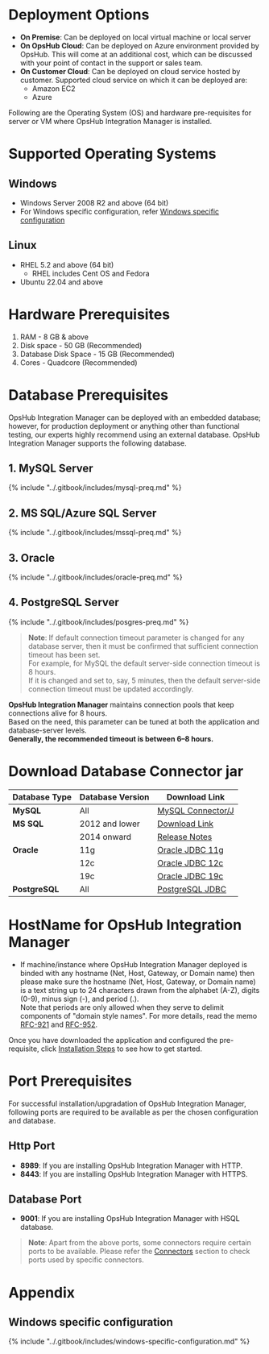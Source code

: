 # Deployment Options

- **On Premise**: Can be deployed on local virtual machine or local server  
- **On OpsHub Cloud**: Can be deployed on Azure environment provided by OpsHub. This will come at an additional cost, which can be discussed with your point of contact in the support or sales team.  
- **On Customer Cloud**: Can be deployed on cloud service hosted by customer. Supported cloud service on which it can be deployed are:  
  - Amazon EC2  
  - Azure  

Following are the Operating System (OS) and hardware pre-requisites for server or VM where OpsHub Integration Manager is installed.

# Supported Operating Systems

## Windows

- Windows Server 2008 R2 and above (64 bit)
- For Windows specific configuration, refer [Windows specific configuration](#windows-specific-configuration)

## Linux

- RHEL 5.2 and above (64 bit)  
  - RHEL includes Cent OS and Fedora  
- Ubuntu 22.04 and above

# Hardware Prerequisites

1. RAM - 8 GB & above  
2. Disk space - 50 GB (Recommended)  
3. Database Disk Space - 15 GB (Recommended)  
4. Cores - Quadcore (Recommended)  

# Database Prerequisites
OpsHub Integration Manager can be deployed with an embedded database; however, for production deployment or anything other than functional testing, our experts highly recommend using an external database. OpsHub Integration Manager supports the following database.

## 1. MySQL Server
{% include "../.gitbook/includes/mysql-preq.md" %}

## 2. MS SQL/Azure SQL Server
{% include "../.gitbook/includes/mssql-preq.md" %}

## 3. Oracle
{% include "../.gitbook/includes/oracle-preq.md" %}

## 4. PostgreSQL Server
{% include "../.gitbook/includes/posgres-preq.md" %}
 
> **Note**: If default connection timeout parameter is changed for any database server, then it must be confirmed that sufficient connection timeout has been set.  
For example, for MySQL the default server-side connection timeout is 8 hours.  
If it is changed and set to, say, 5 minutes, then the default server-side connection timeout must be updated accordingly.

**OpsHub Integration Manager** maintains connection pools that keep connections alive for 8 hours.  
Based on the need, this parameter can be tuned at both the application and database-server levels.  
**Generally, the recommended timeout is between 6–8 hours.**

# Download Database Connector jar

| Database Type   | Database Version  | Download Link |
|------------------|--------------------|----------------|
| **MySQL**        | All                | [MySQL Connector/J](https://dev.mysql.com/downloads/connector/j) |
| **MS SQL**       | 2012 and lower     | [Download Link](https://www.microsoft.com/en-in/download/details.aspx?id=11774) |
|                  | 2014 onward        | [Release Notes](https://learn.microsoft.com/en-us/sql/connect/jdbc/release-notes-for-the-jdbc-driver?view=sql-server-ver16) |
| **Oracle**       | 11g                | [Oracle JDBC 11g](https://www.oracle.com/jp/technical-resources/articles/features/jdbc/jdbc.html) |
|                  | 12c                | [Oracle JDBC 12c](https://www.oracle.com/technetwork/database/features/jdbc/jdbc-drivers-12c-download-1958347.html) |
|                  | 19c                | [Oracle JDBC 19c](https://www.oracle.com/database/technologies/appdev/jdbc-ucp-19c-downloads.html) |
| **PostgreSQL**   | All                | [PostgreSQL JDBC](https://jdbc.postgresql.org/download/) |

# HostName for OpsHub Integration Manager

- If machine/instance where OpsHub Integration Manager deployed is binded with any hostname (Net, Host, Gateway, or Domain name) then please make sure the hostname (Net, Host, Gateway, or Domain name) is a text string up to 24 characters drawn from the alphabet (A-Z), digits (0-9), minus sign (-), and period (.).  
Note that periods are only allowed when they serve to delimit components of "domain style names". For more details, read the memo [RFC-921](https://tools.ietf.org/html/rfc921) and [RFC-952](https://tools.ietf.org/html/rfc952).

Once you have downloaded the application and configured the pre-requisite, click [Installation Steps](installation.md) to see how to get started.

# Port Prerequisites

For successful installation/upgradation of OpsHub Integration Manager, following ports are required to be available as per the chosen configuration and database.

## Http Port

- **8989**: If you are installing OpsHub Integration Manager with HTTP.  
- **8443**: If you are installing OpsHub Integration Manager with HTTPS.  

## Database Port

- **9001**: If you are installing OpsHub Integration Manager with HSQL database.  

> **Note**: Apart from the above ports, some connectors require certain ports to be available. Please refer the [Connectors](../connectors.md) section to check ports used by specific connectors.

# Appendix

## Windows specific configuration
{% include "../.gitbook/includes/windows-specific-configuration.md" %}

